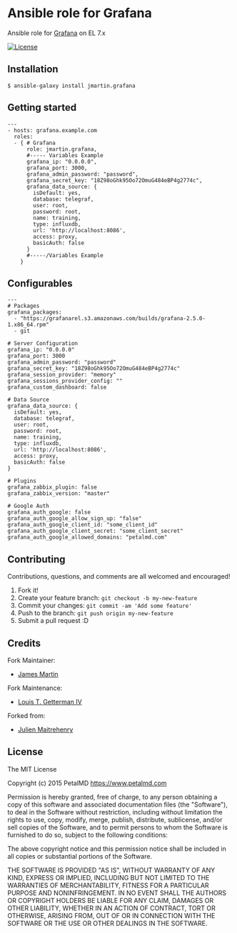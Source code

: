 # Ansible role for Grafana

Ansible role for [Grafana](http://grafana.org/) on EL 7.x

[![License](http://img.shields.io/:license-mit-blue.svg)](http://doge.mit-license.org)

## Installation
```
$ ansible-galaxy install jmartin.grafana
```

## Getting started
```
---
- hosts: grafana.example.com
  roles:
  - { # Grafana
      role: jmartin.grafana,
      #----- Variables Example
      grafana_ip: "0.0.0.0",
      grafana_port: 3000,
      grafana_admin_password: "password",
      grafana_secret_key: "18Z98oGhk95Oo72OmuG484eBP4g2774c",
      grafana_data_source: {
        isDefault: yes,
        database: telegraf,
        user: root,
        password: root,
        name: training,
        type: influxdb,
        url: 'http://localhost:8086',
        access: proxy,
        basicAuth: false
      }
      #-----/Variables Example
    }
```

## Configurables
```
---
# Packages
grafana_packages:
  - "https://grafanarel.s3.amazonaws.com/builds/grafana-2.5.0-1.x86_64.rpm"
  - git

# Server Configuration
grafana_ip: "0.0.0.0"
grafana_port: 3000
grafana_admin_password: "password"
grafana_secret_key: "18Z98oGhk95Oo72OmuG484eBP4g2774c"
grafana_session_provider: "memory"
grafana_sessions_provider_config: ""
grafana_custom_dashboard: false

# Data Source
grafana_data_source: {
  isDefault: yes,
  database: telegraf,
  user: root,
  password: root,
  name: training,
  type: influxdb,
  url: 'http://localhost:8086',
  access: proxy,
  basicAuth: false
}

# Plugins
grafana_zabbix_plugin: false
grafana_zabbix_version: "master"

# Google Auth
grafana_auth_google: false
grafana_auth_google_allow_sign_up: "false"
grafana_auth_google_client_id: "some_client_id"
grafana_auth_google_client_secret: "some_client_secret"
grafana_auth_google_allowed_domains: "petalmd.com"
```

## Contributing
Contributions, questions, and comments are all welcomed and encouraged!

1. Fork it!
2. Create your feature branch: `git checkout -b my-new-feature`
3. Commit your changes: `git commit -am 'Add some feature'`
4. Push to the branch: `git push origin my-new-feature`
5. Submit a pull request :D

## Credits
Fork Maintainer:
- [James Martin](https://github.com/jsmartin)

Fork Maintenance:
- [Louis T. Getterman IV](https://github.com/LTGIV)

Forked from:
- [Julien Maitrehenry](https://github.com/jmaitrehenry)

## License

The MIT License

Copyright (c) 2015 PetalMD https://www.petalmd.com

Permission is hereby granted, free of charge, to any person obtaining a copy
of this software and associated documentation files (the "Software"), to deal
in the Software without restriction, including without limitation the rights
to use, copy, modify, merge, publish, distribute, sublicense, and/or sell
copies of the Software, and to permit persons to whom the Software is
furnished to do so, subject to the following conditions:

The above copyright notice and this permission notice shall be included in
all copies or substantial portions of the Software.

THE SOFTWARE IS PROVIDED "AS IS", WITHOUT WARRANTY OF ANY KIND, EXPRESS OR
IMPLIED, INCLUDING BUT NOT LIMITED TO THE WARRANTIES OF MERCHANTABILITY,
FITNESS FOR A PARTICULAR PURPOSE AND NONINFRINGEMENT. IN NO EVENT SHALL THE
AUTHORS OR COPYRIGHT HOLDERS BE LIABLE FOR ANY CLAIM, DAMAGES OR OTHER
LIABILITY, WHETHER IN AN ACTION OF CONTRACT, TORT OR OTHERWISE, ARISING FROM,
OUT OF OR IN CONNECTION WITH THE SOFTWARE OR THE USE OR OTHER DEALINGS IN
THE SOFTWARE.